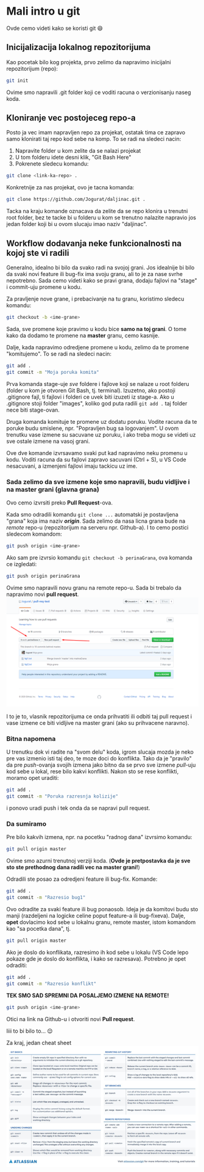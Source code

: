 # Mali intro u git

Ovde cemo videti kako se koristi git :smile:

## Inicijalizacija lokalnog repozitorijuma

Kao pocetak bilo kog projekta, prvo zelimo da napravimo inicijalni repozitorijum (repo):

```bash
git init
```

Ovime smo napravili .git folder koji ce voditi racuna o verzionisanju naseg koda.

## Kloniranje vec postojeceg repo-a

Posto ja vec imam napravljen repo za projekat, ostatak tima ce zapravo samo klonirati taj repo kod sebe na komp. To se radi na sledeci nacin:

1. Napravite folder u kom zelite da se nalazi projekat
2. U tom folderu idete desni klik, "Git Bash Here"
3. Pokrenete sledecu komandu:

```bash
git clone <link-ka-repo> .
```

Konkretnije za nas projekat, ovo je tacna komanda:

```bash
git clone https://github.com/Jogurat/daljinac.git .
```

Tacka na kraju komande oznacava da zelite da se repo klonira u trenutni root folder, bez te tacke bi u folderu u kom se trenutno nalazite napravio jos jedan folder koji bi u ovom slucaju imao naziv "daljinac".

## Workflow dodavanja neke funkcionalnosti na kojoj ste vi radili

Generalno, idealno bi bilo da svako radi na svojoj grani. Jos idealnije bi bilo da svaki novi feature ili bug-fix ima svoju granu, ali to je za nase svrhe nepotrebno. Sada cemo videti kako se pravi grana, dodaju fajlovi na "stage" i commit-uju promene u kodu.

Za pravljenje nove grane, i prebacivanje na tu granu, koristimo sledecu komandu:

```bash
git checkout -b <ime-grane>
```

Sada, sve promene koje pravimo u kodu bice **samo na toj grani**. O tome kako da dodamo te promene na **master** granu, cemo kasnije.

Dalje, kada napravimo odredjene promene u kodu, zelimo da te promene "komitujemo". To se radi na sledeci nacin:

```bash
git add .
git commit -m "Moja poruka komita"
```

Prva komanda stage-uje _sve_ foldere i fajlove koji se nalaze u root folderu (folder u kom je otvoren Git Bash, tj. terminal). Izuzetno, ako postoji .gitignore fajl, ti fajlovi i folderi ce uvek biti izuzeti iz stage-a. Ako u .gitignore stoji folder "images", koliko god puta radili `git add .` taj folder nece biti stage-ovan.

Druga komanda komituje te promene uz dodatu poruku. Vodite racuna da te poruke budu smislene, npr. "Popravljen bug sa logovanjem". U ovom trenutku vase izmene su sacuvane uz poruku, i ako treba mogu se videti uz sve ostale izmene na vasoj grani.

Ove dve komande izvrsavamo svaki put kad napravimo neku promenu u kodu. Voditi racuna da su fajlovi zapravo sacuvani (Ctrl + S), u VS Code nesacuvani, a izmenjeni fajlovi imaju tackicu uz ime.

### Sada zelimo da sve izmene koje smo napravili, budu vidljive i na master grani (glavna grana)

Ovo cemo izvrsiti preko **Pull Request**-ova.

Kada smo odradili komandu `git clone ...` automatski je postavljena "grana" koja ima naziv **_origin_**. Sada zelimo da nasa licna grana bude na _remote_ repo-u (repozitorijum na serveru npr. Github-a). I to cemo postici sledecom komandom:

```bash
git push origin <ime-grane>
```

Ako sam pre izvrsio komandu `git checkout -b perinaGrana`, ova komanda ce izgledati:

```bash
git push origin perinaGrana
```

Ovime smo napravili novu granu na remote repo-u. Sada bi trebalo da napravimo novi **pull request**.
![pull1](images/pull1.png)

I to je to, vlasnik repozitorijuma ce onda prihvatiti ili odbiti taj pull request i vase izmene ce biti vidljive na master grani (ako su prihvacene naravno).

### Bitna napomena

U trenutku dok vi radite na "svom delu" koda, igrom slucaja mozda je neko pre vas izmenio isti taj deo, te moze doci do konflikta. Tako da je "pravilo" da pre _push_-ovanja svojih izmena jako bitno da se prvo sve izmene _pull_-uju kod sebe u lokal, rese bilo kakvi konflikti. Nakon sto se rese konflikti, moramo opet uraditi:

```bash
git add .
git commit -m "Poruka razresnja kolizije"
```

i ponovo uradi push i tek onda da se napravi pull request.

### Da sumiramo

Pre bilo kakvih izmena, npr. na pocetku "radnog dana" izvrsimo komandu:

```bash
git pull origin master
```

Ovime smo azurni trenutnoj verziji koda. (**Ovde je pretpostavka da je sve sto ste prethodnog dana radili vec na master grani!**)

Odradili ste posao za odredjeni feature ili bug-fix. Komande:

```bash
git add .
git commit -m "Razresio bug1"
```

Ovo odradite za svaki feature ili bug ponaosob. Ideja je da komitovi budu sto manji (razdeljeni na logicke celine poput feature-a ili bug-fixeva). Dalje, **opet** dovlacimo kod sebe u lokalnu granu, remote master, istom komandom kao "sa pocetka dana", tj.

```bash
git pull origin master
```

Ako je doslo do konflikata, razresimo ih kod sebe u lokalu (VS Code lepo pokaze gde je doslo do konflikta, i kako se razresava). Potrebno je opet odraditi:

```bash
git add .
git commit -m "Razresio konflikt"
```

**TEK SMO SAD SPREMNI DA POSALJEMO IZMENE NA REMOTE!**

```bash
git push origin <ime-grane>
```

Otici na link na Github-u i otvoriti novi **Pull request**.

Iiii to bi bilo to... :relieved:

Za kraj, jedan cheat sheet
![cheatsheet](images/cheatsheet.jpg)
